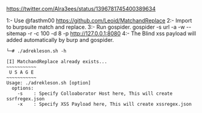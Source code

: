 https://twitter.com/Alra3ees/status/1396781745400389634

1:- Use @fasthm00 https://github.com/Leoid/MatchandReplace
2:- Import to burpsuite match and replace.
3:- Run gospider. gospider -s url -a -w --sitemap -r -c 100 -d 8 -p http://127.0.0.1:8080
4:- The Blind xss payload will added automatically by burp and gospider.

```
└─# ./adrekleson.sh -h

[I] MatchandReplace already exists...
~~~~~~~~~~~
 U S A G E
~~~~~~~~~~~
Usage: ./adrekleson.sh [option]
  options:
    -s    : Specify Colloaborator Host here, This will create ssrfregex.json
    -x    : Specify XSS Payload here, This will create xssregex.json

```
